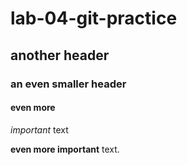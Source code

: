 # lab-04-git-practice

## another header 

### an even smaller header 




#### even more 


*important* text


**even more important** text. 
